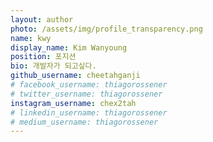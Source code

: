 ```yaml
---
layout: author
photo: /assets/img/profile_transparency.png
name: kwy
display_name: Kim Wanyoung
position: 포지션
bio: 개발자가 되고싶다.
github_username: cheetahganji
# facebook_username: thiagorossener
# twitter_username: thiagorossener
instagram_username: chex2tah
# linkedin_username: thiagorossener
# medium_username: thiagorossener
---
```


